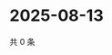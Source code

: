 # 2025-08-13

共 0 条

<!-- BEGIN ZHIHUVIDEO -->
<!-- 最后更新时间 Wed Aug 13 2025 05:11:17 GMT+0800 (China Standard Time) -->

<!-- END ZHIHUVIDEO -->

